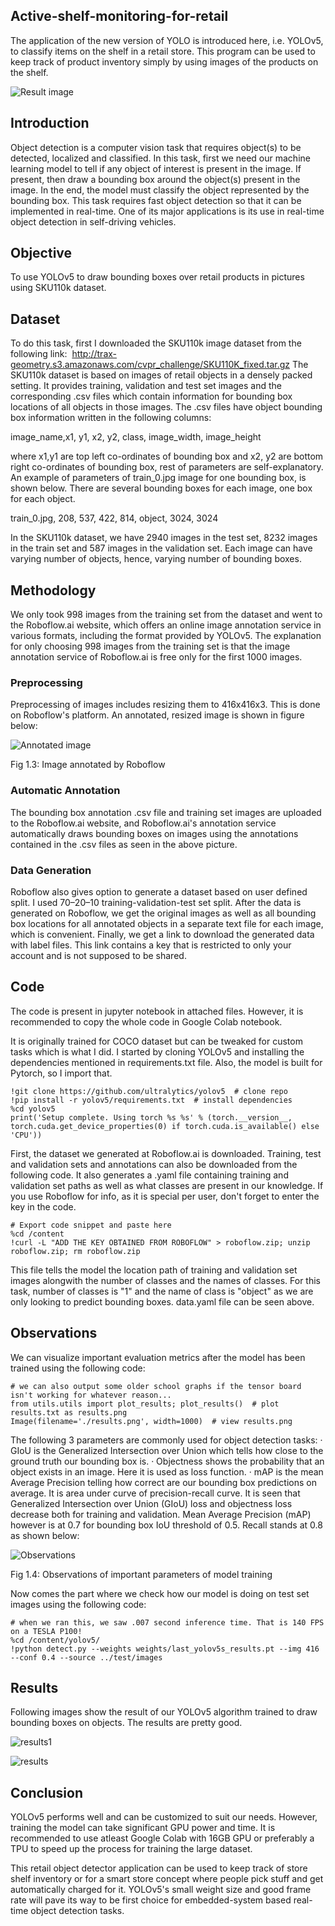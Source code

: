 ## Active-shelf-monitoring-for-retail
The application of the new version of YOLO is introduced here, i.e. YOLOv5, to classify items on the shelf in a retail store. This program can be used to keep track of product inventory simply by using images of the products on the shelf.

![Result image](https://github.com/saurabhgiri141/Active-shelf-monitoring-for-retail/blob/main/results.png)

## Introduction
Object detection is a computer vision task that requires object(s) to be detected, localized and classified. In this task, first we need our machine learning model to tell if any object of interest is present in the image. If present, then draw a bounding box around the object(s) present in the image. In the end, the model must classify the object represented by the bounding box. This task requires fast object detection so that it can be implemented  in real-time. One of its major applications is its use in real-time object detection in self-driving vehicles.

## Objective
To use YOLOv5 to draw bounding boxes over retail products in pictures using SKU110k dataset.

## Dataset
To do this task, first I downloaded the  SKU110k image dataset from the following link: 
http://trax-geometry.s3.amazonaws.com/cvpr_challenge/SKU110K_fixed.tar.gz
The SKU110k dataset is based on images of retail objects in a densely packed setting. It provides training, validation and test set images and the corresponding .csv files which contain information for bounding box locations of all objects in those images. The .csv files have object bounding box information written in the following columns: 

image_name,x1, y1, x2, y2, class, image_width, image_height

where x1,y1 are top left co-ordinates of bounding box and x2, y2 are bottom right co-ordinates of bounding box, rest of parameters are self-explanatory. An example of parameters of train_0.jpg image for one bounding box, is shown below. There are several bounding boxes for each image, one box for each object.

train_0.jpg, 208, 537, 422, 814, object, 3024, 3024

In the SKU110k dataset, we have 2940 images in the test set, 8232 images in the train set and 587 images in the validation set. Each image can have varying number of objects, hence, varying number of bounding boxes.


## Methodology
We only took 998 images from the training set from the dataset and went to the Roboflow.ai website, which offers an online image annotation service in various formats, including the format provided by YOLOv5. The explanation for only choosing 998 images from the training set is that the image annotation service of Roboflow.ai is free only for the first 1000 images.

### Preprocessing
Preprocessing of images includes resizing them to 416x416x3. This is done on Roboflow's platform. An annotated, resized image is shown in figure below:

![Annotated image](https://github.com/saurabhgiri141/Active-shelf-monitoring-for-retail/blob/main/roboflow_data_image_annotated.jpg)

Fig 1.3: Image annotated by Roboflow

### Automatic Annotation
The bounding box annotation .csv file and training set images are uploaded to the Roboflow.ai website, and Roboflow.ai's annotation service automatically draws bounding boxes on images using the annotations contained in the .csv files as seen in the above picture.

### Data Generation
Roboflow also gives option to generate a dataset based on user defined split. I used 70–20–10 training-validation-test set split. After the data is generated on Roboflow, we get the original images as well as all bounding box locations for all annotated objects in a separate text file for each image, which is convenient. Finally, we get a link to download the generated data with label files. This link contains a key that is restricted to only your account and is not supposed to be shared.

## Code
The code is present in jupyter notebook in attached files. However, it is recommended to copy the whole code in Google Colab notebook.

It is originally trained for COCO dataset but can be tweaked for custom tasks which is what I did. I started by cloning YOLOv5 and installing the dependencies mentioned in requirements.txt file. Also, the model is built for Pytorch, so I import that.

```
!git clone https://github.com/ultralytics/yolov5  # clone repo
!pip install -r yolov5/requirements.txt  # install dependencies
%cd yolov5
print('Setup complete. Using torch %s %s' % (torch.__version__, torch.cuda.get_device_properties(0) if torch.cuda.is_available() else 'CPU'))
```

First, the dataset we generated at Roboflow.ai is downloaded. Training, test and validation sets and annotations can also be downloaded from the following code. It also generates a .yaml file containing training and validation set paths as well as what classes are present in our knowledge. If you use Roboflow for info, as it is special per user, don't forget to enter the key in the code.

```
# Export code snippet and paste here
%cd /content
!curl -L "ADD THE KEY OBTAINED FROM ROBOFLOW" > roboflow.zip; unzip roboflow.zip; rm roboflow.zip
```

This file tells the model the location path of training and validation set images alongwith the number of classes and the names of classes. For this task, number of classes is "1" and the name of class is "object" as we are only looking to predict bounding boxes. data.yaml file can be seen above.


## Observations
We can visualize important evaluation metrics after the model has been trained using the following code:

```
# we can also output some older school graphs if the tensor board isn't working for whatever reason... 
from utils.utils import plot_results; plot_results()  # plot results.txt as results.png
Image(filename='./results.png', width=1000)  # view results.png
```

The following 3 parameters are commonly used for object detection tasks:
· GIoU is the Generalized Intersection over Union which tells how close to the ground truth our bounding box is.
· Objectness shows the probability that an object exists in an image. Here it is used as loss function.
· mAP is the mean Average Precision telling how correct are our bounding box predictions on average. It is area under curve of precision-recall curve.
It is seen that Generalized Intersection over Union (GIoU) loss and objectness loss decrease both for training and validation. Mean Average Precision (mAP) however is at 0.7 for bounding box IoU threshold of 0.5. Recall stands at 0.8 as shown below:

![Observations](https://github.com/saurabhgiri141/Active-shelf-monitoring-for-retail/blob/main/observations.png)

Fig 1.4: Observations of important parameters of model training

Now comes the part where we check how our model is doing on test set images using the following code:
```
# when we ran this, we saw .007 second inference time. That is 140 FPS on a TESLA P100!
%cd /content/yolov5/
!python detect.py --weights weights/last_yolov5s_results.pt --img 416 --conf 0.4 --source ../test/images
```

## Results
Following images show the result of our YOLOv5 algorithm trained to draw bounding boxes on objects. The results are pretty good.

![results1](https://github.com/saurabhgiri141/Active-shelf-monitoring-for-retail/blob/main/download.jpg)

![results](https://github.com/saurabhgiri141/Active-shelf-monitoring-for-retail/blob/main/download%20(1).jpg)

## Conclusion
YOLOv5 performs well and can be customized to suit our needs. However, training the model can take significant GPU power and time. It is recommended to use atleast Google Colab with 16GB GPU or preferably a TPU to speed up the process for training the large dataset.

This retail object detector application can be used to keep track of store shelf inventory or for a smart store concept where people pick stuff and get automatically charged for it. YOLOv5's small weight size and good frame rate will pave its way to be first choice for embedded-system based real-time object detection tasks.
